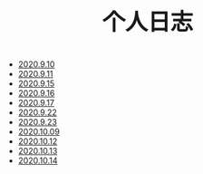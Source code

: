<p style="text-align:center; font-size:40px; font-weight:700">
	个人日志
</p>  

* [2020.9.10](./20200910.md)
* [2020.9.11](./20200911.md)
* [2020.9.15](./20200915.md)
* [2020.9.16](./20200916.md)
* [2020.9.17](./20200917.md)
* [2020.9.22](./20200922.md)
* [2020.9.23](./20200923.md)
* [2020.10.09](./20201009.md)
* [2020.10.12](./20201012.md)
* [2020.10.13](./20201013.md)
* [2020.10.14](./20201014.md)


